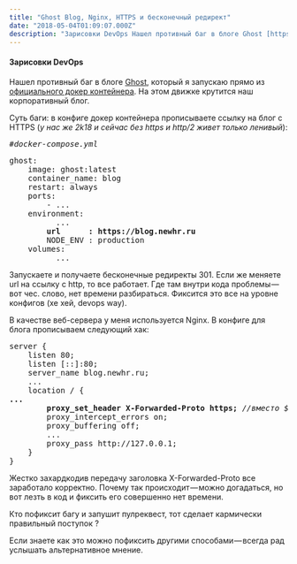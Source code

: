 ```yaml
---
title: "Ghost Blog, Nginx, HTTPS и бесконечный редирект"
date: "2018-05-04T01:09:07.000Z"
description: "Зарисовки DevOps Нашел противный баг в блоге Ghost [https://ghost.org/ru/], который я запускаю прямо из официального докер конте"
---
```


<h4>Зарисовки DevOps</h4>
<p>Нашел противный баг в блоге <a href="https://ghost.org/ru/" target="_blank" rel="noopener noreferrer">Ghost</a>, который я запускаю прямо из <a href="https://hub.docker.com/_/ghost/" target="_blank" rel="noopener noreferrer">официального докер контейнера</a>. На этом движке крутится наш корпоративный блог.</p>
<p>Суть баги: в конфиге докер контейнера прописываете ссылку на блог с HTTPS (<em>у нас же 2k18 и сейчас без https и http/2 живет только ленивый</em>):</p>
<pre><em>#docker-compose.yml</em></pre>
<pre>ghost:<br>    image: ghost:latest<br>    container_name: blog<br>    restart: always<br><em>    </em>ports:<br>        - ...<br>    environment:<br>          ...<br><strong>        url      : https://blog.newhr.ru</strong><br>        NODE_ENV : production<br>    volumes:<br>          ...</pre>
<p>Запускаете и получаете бесконечные редиректы 301. Если же меняете url на ссылку с http, то все работает. Где там внутри кода проблемы — вот чес. слово, нет времени разбираться. Фиксится это все на уровне конфигов (хе хей, devops way).</p>
<p>В качестве веб-сервера у меня используется Nginx. В конфиге для блога прописываем следующий хак:</p>
<pre>server {<br>    listen 80;<br>    listen [::]:80;<br>    server_name blog.newhr.ru;<br>    ...<br>    location / {<br><strong>...<br>        proxy_set_header X-Forwarded-Proto https; </strong><em>//вместо</em><strong><em> </em></strong><em>$scheme</em><strong><br></strong>        proxy_intercept_errors on;<br>        proxy_buffering off;<br>        ...<br>        proxy_pass http://127.0.0.1;<br>    }<br>}</pre>
<p>Жестко захардкодив передачу заголовка X-Forwarded-Proto все заработало корректно. Почему так происходит — можно догадаться, но вот лезть в код и фиксить его совершенно нет времени.</p>
<p>Кто пофиксит багу и запушит пулреквест, тот сделает кармически правильный поступок ?</p>
<p>Если знаете как это можно пофиксить другими способами — всегда рад услышать альтернативное мнение.</p>


